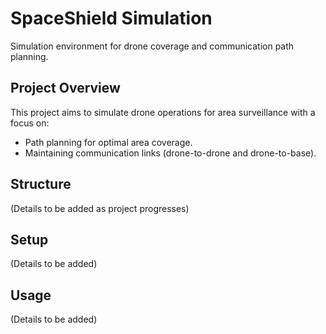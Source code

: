 # SpaceShield Simulation

Simulation environment for drone coverage and communication path planning.

## Project Overview

This project aims to simulate drone operations for area surveillance with a focus on:
- Path planning for optimal area coverage.
- Maintaining communication links (drone-to-drone and drone-to-base).

## Structure

(Details to be added as project progresses)

## Setup

(Details to be added)

## Usage

(Details to be added) 